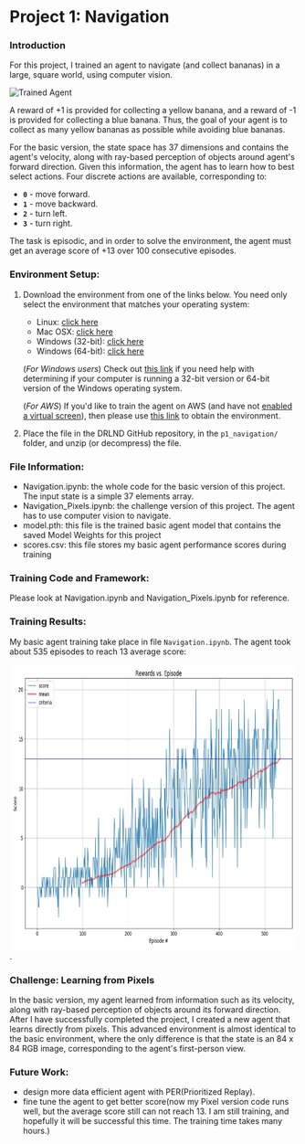 [//]: # "Image References"

[image1]: https://user-images.githubusercontent.com/10624937/42135619-d90f2f28-7d12-11e8-8823-82b970a54d7e.gif "Trained Agent"

# Project 1: Navigation

### Introduction

For this project, I trained an agent to navigate (and collect bananas) in a large, square world, using computer vision.  

![Trained Agent][image1]

A reward of +1 is provided for collecting a yellow banana, and a reward of -1 is provided for collecting a blue banana.  Thus, the goal of your agent is to collect as many yellow bananas as possible while avoiding blue bananas.  

For the basic version, the state space has 37 dimensions and contains the agent's velocity, along with ray-based perception of objects around agent's forward direction.  Given this information, the agent has to learn how to best select actions.  Four discrete actions are available, corresponding to:
- **`0`** - move forward.
- **`1`** - move backward.
- **`2`** - turn left.
- **`3`** - turn right.

The task is episodic, and in order to solve the environment, the agent must get an average score of +13 over 100 consecutive episodes.

### Environment Setup:

1. Download the environment from one of the links below.  You need only select the environment that matches your operating system:
    - Linux: [click here](https://s3-us-west-1.amazonaws.com/udacity-drlnd/P1/Banana/Banana_Linux.zip)
    - Mac OSX: [click here](https://s3-us-west-1.amazonaws.com/udacity-drlnd/P1/Banana/Banana.app.zip)
    - Windows (32-bit): [click here](https://s3-us-west-1.amazonaws.com/udacity-drlnd/P1/Banana/Banana_Windows_x86.zip)
    - Windows (64-bit): [click here](https://s3-us-west-1.amazonaws.com/udacity-drlnd/P1/Banana/Banana_Windows_x86_64.zip)
    
    (_For Windows users_) Check out [this link](https://support.microsoft.com/en-us/help/827218/how-to-determine-whether-a-computer-is-running-a-32-bit-version-or-64) if you need help with determining if your computer is running a 32-bit version or 64-bit version of the Windows operating system.

    (_For AWS_) If you'd like to train the agent on AWS (and have not [enabled a virtual screen](https://github.com/Unity-Technologies/ml-agents/blob/master/docs/Training-on-Amazon-Web-Service.md)), then please use [this link](https://s3-us-west-1.amazonaws.com/udacity-drlnd/P1/Banana/Banana_Linux_NoVis.zip) to obtain the environment.

2. Place the file in the DRLND GitHub repository, in the `p1_navigation/` folder, and unzip (or decompress) the file. 

### File Information:

- Navigation.ipynb: the whole code for the basic version of this project. The input state is a simple 37 elements array.
- Navigation_Pixels.ipynb: the challenge version of this project. The agent has to use computer vision to navigate.
- model.pth: this file is the trained basic agent model that contains the saved Model Weights for this project
- scores.csv: this file stores my basic agent performance scores during training

### Training Code and Framework:

Please look at Navigation.ipynb and Navigation_Pixels.ipynb for reference.

### Training Results:

My basic agent training take place in file `Navigation.ipynb`. The agent took about 535 episodes to reach 13 average score:

<img src="Image/report.JPG" alt="image1"  width="800" height="500"/>.

### Challenge: Learning from Pixels

In the basic version, my agent learned from information such as its velocity, along with ray-based perception of objects around its forward direction. After I have successfully completed the project,  I created a new agent that learns directly from pixels. This advanced environment is almost identical to the basic environment, where the only difference is that the state is an 84 x 84 RGB image, corresponding to the agent's first-person view.

### Future Work:

- design more data efficient agent with PER(Prioritized Replay).
- fine tune the agent to get better score(now my Pixel version code runs well, but the average score still can not reach 13. I am still training, and hopefully it will be successful this time. The training time takes many hours.)